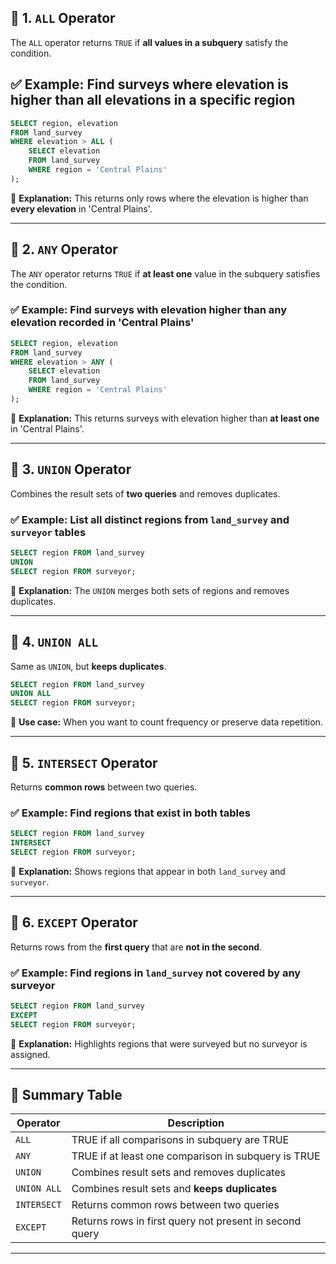 ## 🔹 1. `ALL` Operator

The `ALL` operator returns `TRUE` if **all values in a subquery** satisfy the condition.

## ✅ Example: Find surveys where elevation is higher than **all elevations** in a specific region

```sql
SELECT region, elevation
FROM land_survey
WHERE elevation > ALL (
    SELECT elevation
    FROM land_survey
    WHERE region = 'Central Plains'
);
```

📌 **Explanation:** This returns only rows where the elevation is higher than **every elevation** in 'Central Plains'.

---

## 🔹 2. `ANY` Operator

The `ANY` operator returns `TRUE` if **at least one** value in the subquery satisfies the condition.

### ✅ Example: Find surveys with elevation higher than **any** elevation recorded in 'Central Plains'

```sql
SELECT region, elevation
FROM land_survey
WHERE elevation > ANY (
    SELECT elevation
    FROM land_survey
    WHERE region = 'Central Plains'
);
```

📌 **Explanation:** This returns surveys with elevation higher than **at least one** in 'Central Plains'.

---

## 🔹 3. `UNION` Operator

Combines the result sets of **two queries** and removes duplicates.

### ✅ Example: List all distinct regions from `land_survey` and `surveyor` tables

```sql
SELECT region FROM land_survey
UNION
SELECT region FROM surveyor;
```

📌 **Explanation:** The `UNION` merges both sets of regions and removes duplicates.

---

## 🔹 4. `UNION ALL`

Same as `UNION`, but **keeps duplicates**.

```sql
SELECT region FROM land_survey
UNION ALL
SELECT region FROM surveyor;
```

📌 **Use case:** When you want to count frequency or preserve data repetition.

---

## 🔹 5. `INTERSECT` Operator

Returns **common rows** between two queries.

### ✅ Example: Find regions that exist in both tables

```sql
SELECT region FROM land_survey
INTERSECT
SELECT region FROM surveyor;
```

📌 **Explanation:** Shows regions that appear in both `land_survey` and `surveyor`.

---

## 🔹 6. `EXCEPT` Operator

Returns rows from the **first query** that are **not in the second**.

### ✅ Example: Find regions in `land_survey` not covered by any surveyor

```sql
SELECT region FROM land_survey
EXCEPT
SELECT region FROM surveyor;
```

📌 **Explanation:** Highlights regions that were surveyed but no surveyor is assigned.

---

## 🎯 Summary Table

| Operator   | Description                                              |
|------------|----------------------------------------------------------|
| `ALL`      | TRUE if all comparisons in subquery are TRUE             |
| `ANY`      | TRUE if at least one comparison in subquery is TRUE      |
| `UNION`    | Combines result sets and removes duplicates              |
| `UNION ALL`| Combines result sets and **keeps duplicates**            |
| `INTERSECT`| Returns common rows between two queries                  |
| `EXCEPT`   | Returns rows in first query not present in second query  |

---
